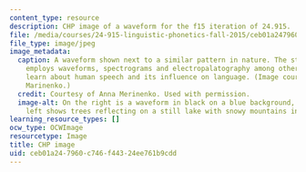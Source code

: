 ```yaml
---
content_type: resource
description: CHP image of a waveform for the f15 iteration of 24.915.
file: /media/courses/24-915-linguistic-phonetics-fall-2015/ceb01a247960c746f44324ee761b9cdd_24-915f15.jpg
file_type: image/jpeg
image_metadata:
  caption: A waveform shown next to a similar pattern in nature. The study of phonetics
    employs waveforms, spectrograms and electropalatography among other methods to
    learn about human speech and its influence on language. (Image courtesy of Anna
    Marinenko.)
  credit: Courtesy of Anna Merinenko. Used with permission.
  image-alt: On the right is a waveform in black on a blue background, and on the
    left shows trees reflecting on a still lake with snowy mountains in the background.
learning_resource_types: []
ocw_type: OCWImage
resourcetype: Image
title: CHP image
uid: ceb01a24-7960-c746-f443-24ee761b9cdd
---
```

